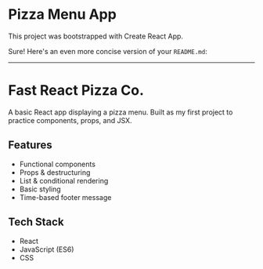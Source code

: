 # Pizza Menu App

This project was bootstrapped with Create React App.

Sure! Here's an even more concise version of your `README.md`:

---

# Fast React Pizza Co.

A basic React app displaying a pizza menu. Built as my first project to practice components, props, and JSX.

## Features

* Functional components
* Props & destructuring
* List & conditional rendering
* Basic styling
* Time-based footer message

## Tech Stack

* React
* JavaScript (ES6)
* CSS
